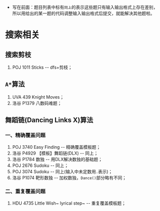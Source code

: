 - 写在前面：题目列表中标有`同上`的表示这些题只有输入输出格式上存在差别，所以用给出的某一题的代码调整输入输出格式后提交，就能解决其他题啦。

# 搜索相关

## 搜索剪枝

1. POJ 1011 Sticks -- dfs+剪枝；

## `A*`算法

1. UVA 439 Knight Moves；
2. 洛谷 P1379 八数码难题；

## 舞蹈链(Dancing Links X)算法

### 一、精确覆盖问题

1. POJ 3740 Easy Finding -- 精确覆盖模板题；
2. 洛谷 P4929 【模板】舞蹈链(DLX) -- 同上；
3. 洛谷 P1784 数独 -- 用DLX解决数独的基础题；
4. POJ 2676 Sudoku -- 同上；
5. POJ 3074 Sudoku -- 同上(输入中未定数用`.`表示)；
6. 洛谷 P1074 靶形数独 -- 加权数独，`Dance()`部分略有不同；

### 二、重复覆盖问题

1. HDU 4735 Little Wish~ lyrical step~ -- 重复覆盖模板题；
